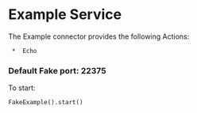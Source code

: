 # Example Service

The Example connector provides the following Actions:

     *  Echo

### Default Fake port: 22375

To start:
```
FakeExample().start()
```
